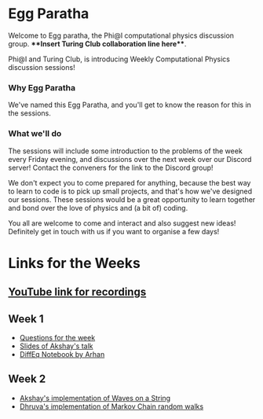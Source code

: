 # Egg Paratha

Welcome to Egg paratha, the Phi@I computational physics discussion group. **\*\*Insert Turing Club collaboration line here\*\***.

Phi@I and Turing Club, is introducing Weekly Computational Physics discussion sessions!

### Why Egg Paratha

We've named this Egg Paratha, and you'll get to know the reason for this in the sessions.

### What we'll do

The sessions will include some introduction to the problems of the week every Friday evening, and discussions over the next week over our Discord server! Contact the conveners for the link to the Discord group!

We don't expect you to come prepared for anything,
because the best way to learn to code is to pick up small projects, 
and that's how we've designed our sessions. 
These sessions would be a great opportunity to learn together and bond over the love of physics and (a bit of) coding.

You all are welcome to come and interact and also suggest new ideas! Definitely get in touch with us if you want to organise a few days!

# Links for the Weeks

## [YouTube link for recordings](https://www.youtube.com/channel/UCmKKDthh-Dg84hxzXxmIrSQ)

## Week 1

- [Questions for the week](week1/week1)
- [Slides of Akshay's talk](week1/week1_slides)
- [DiffEq Notebook by Arhan](week1/diff_eq.ipynb)

## Week 2

- [Akshay's implementation of Waves on a String](week2/WavesOnString)
- [Dhruva's implementation of Markov Chain random walks](week2/w1q1_markov.jl.html)

